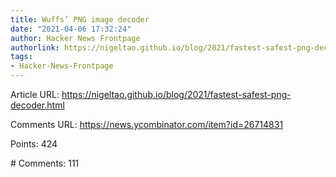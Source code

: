 ```yaml
---
title: Wuffs’ PNG image decoder
date: "2021-04-06 17:32:24"
author: Hacker News Frontpage
authorlink: https://nigeltao.github.io/blog/2021/fastest-safest-png-decoder.html
tags:
- Hacker-News-Frontpage
---
```


<p>Article URL: <a href="https://nigeltao.github.io/blog/2021/fastest-safest-png-decoder.html">https://nigeltao.github.io/blog/2021/fastest-safest-png-decoder.html</a></p>
<p>Comments URL: <a href="https://news.ycombinator.com/item?id=26714831">https://news.ycombinator.com/item?id=26714831</a></p>
<p>Points: 424</p>
<p># Comments: 111</p>
